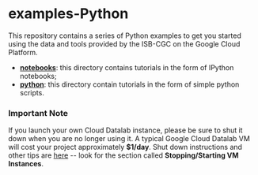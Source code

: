 # examples-Python
This repository contains a series of Python examples to get you started using the data and tools provided by the ISB-CGC on the Google Cloud Platform.

* **[notebooks](https://github.com/isb-cgc/examples-Python/tree/master/notebooks)**: this directory contains tutorials in the form of IPython notebooks;
* **[python](https://github.com/isb-cgc/examples-Python/tree/master/python)**: this directory contain tutorials in the form of simple python scripts.

### Important Note
If you launch your own Cloud Datalab instance, please be sure to shut it down when you are no longer using it.  A typical Google Cloud Datalab VM will cost your project approximately **$1/day**.  Shut down instructions and other tips are [here](https://cloud.google.com/datalab/getting-started) -- look for the section called **Stopping/Starting VM Instances**.
